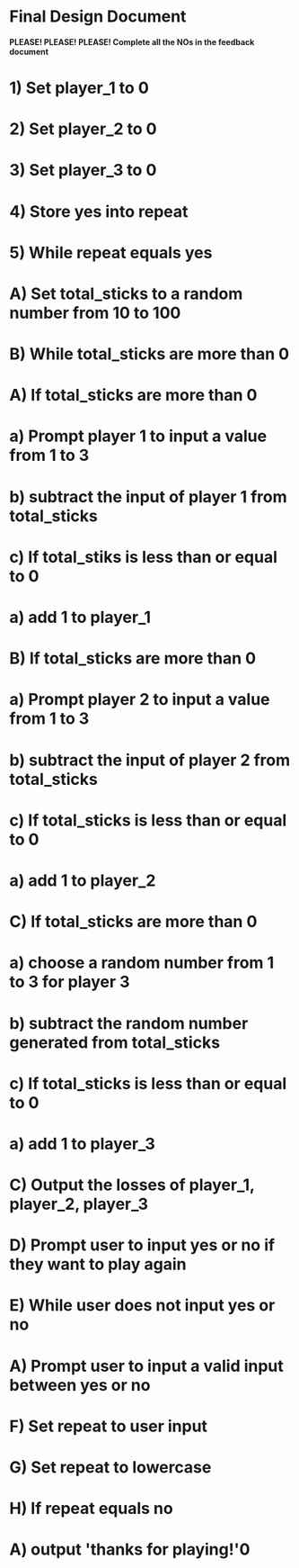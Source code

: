 # Final Design Document
#### PLEASE! PLEASE! PLEASE! Complete all the NOs in the feedback document 
# 1) Set player_1 to 0
# 2) Set player_2 to 0
# 3) Set player_3 to 0
# 4) Store yes into repeat 
# 5) While repeat equals yes
#		A) Set total_sticks to a random number from 10 to 100
#		B) While total_sticks are more than 0 
#      		A) If total_sticks are more than 0
#				a) Prompt player 1 to input a value from 1 to 3
#				b) subtract the input of player 1 from total_sticks
#				c) If total_stiks is less than or equal to 0
#					a) add 1 to player_1 
#      		B) If total_sticks are more than 0
#				a) Prompt player 2 to input a value from 1 to 3
#				b) subtract the input of player 2 from total_sticks
#				c) If total_sticks is less than or equal to 0
#					a) add 1 to player_2
#      		C) If total_sticks are more than 0
#				a) choose a random number from 1 to 3 for player 3
#				b) subtract the random number generated from total_sticks
#				c) If total_sticks is less than or equal to 0
#					a) add 1 to player_3
#		C) Output the losses of player_1, player_2, player_3
#		D) Prompt user to input yes or no if they want to play again
# 		E) While user does not input yes or no 
#			A) Prompt user to input a valid input between yes or no
# 		F) Set repeat to user input
# 		G) Set repeat to lowercase
# 		H) If repeat equals no 
#			A) output 'thanks for playing!'0
